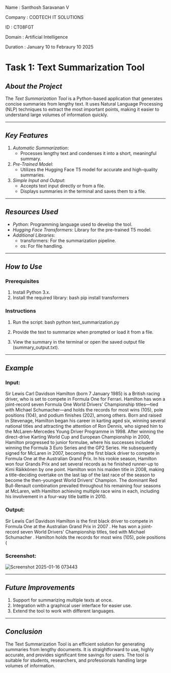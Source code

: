 Name : Santhosh Saravanan V

Company : CODTECH IT SOLUTIONS

ID : CT08FGT

Domain : Artificial Intelligence

Duration : January 10 to Febraury 10 2025

# Task 1: Text Summarization Tool

## *About the Project*

The *Text Summarization Tool* is a Python-based application that generates concise summaries from lengthy text. It uses Natural Language Processing (NLP) techniques to extract the most important points, making it easier to understand large volumes of information quickly.

---

## *Key Features*

1. *Automatic Summarization*:
   - Processes lengthy text and condenses it into a short, meaningful summary.
2. *Pre-Trained Model*:
   - Utilizes the Hugging Face T5 model for accurate and high-quality summaries.
3. *Simple Input and Output*:
   - Accepts text input directly or from a file.
   - Displays summaries in the terminal and saves them to a file.

---

## *Resources Used*

- *Python*: Programming language used to develop the tool.
- *Hugging Face Transformers*: Library for the pre-trained T5 model.
- *Additional Libraries*:
  - transformers: For the summarization pipeline.
  - os: For file handling.

---

## *How to Use*

### Prerequisites
1. Install Python 3.x.
2. Install the required library:
   bash
   pip install transformers
   

### Instructions
1. Run the script:
   bash
   python text_summarization.py
   
2. Provide the text to summarize when prompted or load it from a file.
3. View the summary in the terminal or open the saved output file (summary_output.txt).

---

## *Example*

### Input:

 Sir Lewis Carl Davidson Hamilton (born 7 January 1985) is a British racing driver, who is set to compete in Formula One for Ferrari. Hamilton has won a joint-record seven Formula One World Drivers' Championship titles—tied with Michael Schumacher—and holds the records for most wins (105), pole positions (104), and podium finishes (202), among others.
Born and raised in Stevenage, Hamilton began his career in karting aged six, winning several national titles and attracting the attention of Ron Dennis, who signed him to the McLaren-Mercedes Young Driver Programme in 1998. After winning the direct-drive Karting World Cup and European Championship in 2000, Hamilton progressed to junior formulae, where his successes included winning the Formula 3 Euro Series and the GP2 Series. He subsequently signed for McLaren in 2007, becoming the first black driver to compete in Formula One at the Australian Grand Prix. In his rookie season, Hamilton won four Grands Prix and set several records as he finished runner-up to Kimi Räikkönen by one point. Hamilton won his maiden title in 2008, making a title-deciding overtake on the last lap of the last race of the season to become the then-youngest World Drivers' Champion. The dominant Red Bull-Renault combination prevailed throughout his remaining four seasons at McLaren, with Hamilton achieving multiple race wins in each, including his involvement in a four-way title battle in 2010.



### Output:

 Sir Lewis Carl Davidson Hamilton is the first black driver to compete in Formula One at the Australian Grand Prix in 2007 . He has won a joint-record seven World Drivers' Championship titles, tied with Michael Schumacher . Hamilton holds the records for most wins (105), pole positions (

### Screenshot:
![Screenshot 2025-01-16 073443](https://github.com/user-attachments/assets/da14b96d-c207-4fdb-9363-6e31cf8d79d9)

---

## *Future Improvements*

1. Support for summarizing multiple texts at once.
2. Integration with a graphical user interface for easier use.
3. Extend the tool to work with different languages.

---

## *Conclusion*

The Text Summarization Tool is an efficient solution for generating summaries from lengthy documents. It is straightforward to use, highly accurate, and provides significant time savings for users. The tool is suitable for students, researchers, and professionals handling large volumes of information.
